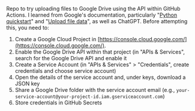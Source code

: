 Repo to try uploading files to Google Drive using the API within GitHub Actions. I learned from Google's documentation, particularly "[Python quickstart](https://developers.google.com/drive/api/quickstart/python)" and "[Upload file data](https://developers.google.com/drive/api/guides/manage-uploads)", as well as ChatGPT. Before attempting this, you need to:

1. Create a Google Cloud Project in [https://console.cloud.google.com/](https://console.cloud.google.com/).
2. Enable the Google Drive API within that project (in "APIs & Services", search for the Google Drive API and enable it
3. Create a Service Account (in "APIs & Services" > "Credentials", create credentials and choose service account)
4. Open the details of the service account and, under keys, download a JSON key
5. Share a Google Drive folder with the service account email (e.g., `your-service-account@your-project-id.iam.gserviceaccount.com`)
6. Store credentials in GitHub Secrets
